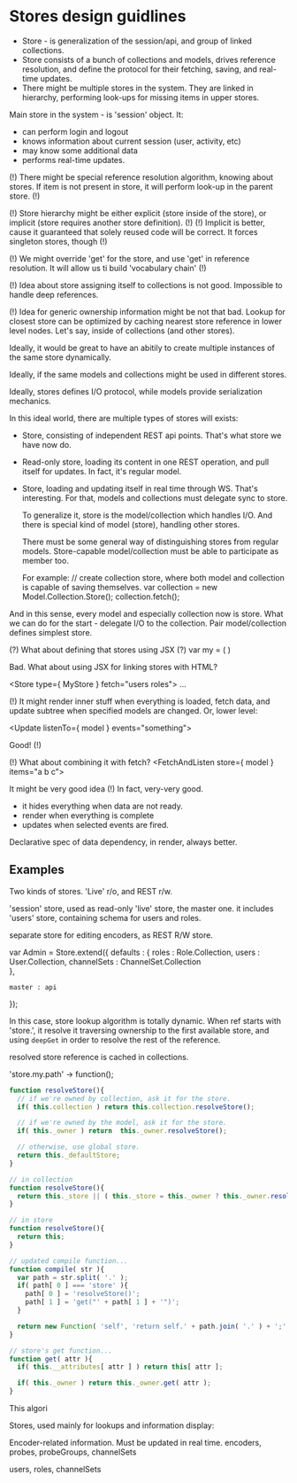 # Stores design guidlines

- Store - is generalization of the session/api, and group of linked collections.
- Store consists of a bunch of collections and models, drives reference resolution,
  and define the protocol for their fetching, saving, and real-time updates.
- There might be multiple stores in the system. They are linked in hierarchy,
  performing look-ups for missing items in upper stores.

Main store in the system - is 'session' object. It:
- can perform login and logout
- knows information about current session (user, activity, etc)
- may know some additional data
- performs real-time updates.

(!) There might be special reference resolution algorithm, knowing about stores.
    If item is not present in store, it will perform look-up in the parent store. (!)

(!) Store hierarchy might be either explicit (store inside of the store),
    or implicit (store requires another store definition). (!)
    (!) Implicit is better, cause it guaranteed that solely reused code
    will be correct. It forces singleton stores, though  (!)

(!) We might override 'get' for the store, and use 'get' in reference resolution.
    It will allow us ti build 'vocabulary chain' (!)

(!) Idea about store assigning itself to collections is not good. Impossible to
    handle deep references.

(!) Idea for generic ownership information might be not that bad. Lookup for closest
    store can be optimized by caching nearest store reference in lower level nodes.
    Let's say, inside of collections (and other stores).

Ideally, it would be great to have an abitily to create multiple instances of
the same store dynamically.

Ideally, if the same models and collections might be used in different stores.

Ideally, stores defines I/O protocol, while models provide serialization mechanics.

In this ideal world, there are multiple types of stores will exists:
- Store, consisting of independent REST api points. That's what store we have now do.
- Read-only store, loading its content in one REST operation, and pull itself for updates.
  In fact, it's regular model.
- Store, loading and updating itself in real time through WS. That's interesting.
   For that, models and collections must delegate sync to store.

   To generalize it, store is the model/collection which handles I/O. And there
   is special kind of model (store), handling other stores.

   There must be some general way of distinguishing stores from regular models.
   Store-capable model/collection must be able to participate as member too.

   For example:
      // create collection store, where both model and collection is capable of saving themselves.
      var collection = new Model.Collection.Store();
      collection.fetch();


And in this sense, every model and especially collection now is store. What we
can do for the start - delegate I/O to the collection. Pair model/collection
defines simplest store.

(?) What about defining that stores using JSX (?)
var my = (
    )

Bad. What about using JSX for linking stores with HTML?

<Store type={ MyStore } fetch="users roles">
    ...
</Store>


(!) It might render inner stuff when everything is loaded, fetch data, and update
subtree when specified models are changed. Or, lower level:

<Update listenTo={ model } events="something">

</Update>

Good! (!)

(!) What about combining it with fetch?
<FetchAndListen store={ model } items="a b c">

</FetchAndListen>

It might be very good idea (!) In fact, very-very good.
- it hides everything when data are not ready.
- render when everything is complete
- updates when selected events are fired.

Declarative spec of data dependency, in render, always better.

## Examples

Two kinds of stores. 'Live' r/o, and REST r/w.

'session' store, used as read-only 'live' store, the master one.
it includes 'users' store, containing schema for users and roles.

separate store for editing encoders, as REST R/W store.

var Admin = Store.extend({
    defaults : {
      roles : Role.Collection,
      users : User.Collection,
      channelSets : ChannelSet.Collection      
    },

    master : api
});

In this case, store lookup algorithm is totally dynamic.
When ref starts with 'store.', it resolve it traversing ownership to the first
available store, and using `deepGet` in order to resolve the rest of the reference.

resolved store reference is cached in collections.

'store.my.path' -> function();
```javascript
function resolveStore(){
  // if we're owned by collection, ask it for the store.
  if( this.collection ) return this.collection.resolveStore();

  // if we're owned by the model, ask it for the store.
  if( this._owner ) return  this._owner.resolveStore();

  // otherwise, use global store.
  return this._defaultStore;
}

// in collection
function resolveStore(){
  return this._store || ( this._store = this._owner ? this._owner.resolveStore() : this._defaultStore );
}

// in store
function resolveStore(){
  return this;
}

// updated compile function...
function compile( str ){
  var path = str.split( '.' );
  if( path[ 0 ] === 'store' ){
    path[ 0 ] = 'resolveStore()';
    path[ 1 ] = 'get("' + path[ 1 ] + '")';
  }

  return new Function( 'self', 'return self.' + path.join( '.' ) + ';' );
}

// store's get function...
function get( attr ){
  if( this.__attributes[ attr ] ) return this[ attr ];

  if( this._owner ) return this._owner.get( attr );
}

```

This algori

Stores, used mainly for lookups and information display:

Encoder-related information. Must be updated in real time.
encoders, probes, probeGroups, channelSets

users, roles, channelSets
